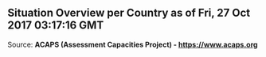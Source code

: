 ## Situation Overview per Country as of Fri, 27 Oct 2017 03:17:16 GMT

Source: **ACAPS (Assessment Capacities Project) - https://www.acaps.org**